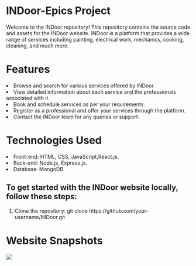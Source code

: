 # INDoor-Epics Project
<p>Welcome to the INDoor repository! This repository contains the source code and assets for the INDoor website. INDoor is a platform that provides a wide range of services including painting, electrical work, mechanics, cooking, cleaning, and much more.</P>

<h1>Features</h1>
<li>Browse and search for various services offered by INDoor.</li>
<li>View detailed information about each service and the professionals associated with it.</li>
<li>Book and schedule services as per your requirements.</li>
<li>Register as a professional and offer your services through the platform.</li>
<li>Contact the INDoor team for any queries or support.</li>

<h1>Technologies Used</h1>
<li>Front-end: HTML, CSS, JavaScript,React.js.</li>
<li>Back-end: Node.js, Express.js.</li>
<li>Database: MongoDB.</li>

<h2>To get started with the INDoor website locally, follow these steps:</h2>
<ol>
  <li>Clone the repository:
    git clone https://github.com/your-username/INDoor.git
  </li>
</ol>

<h1> Website Snapshots</h1>
<img src=
